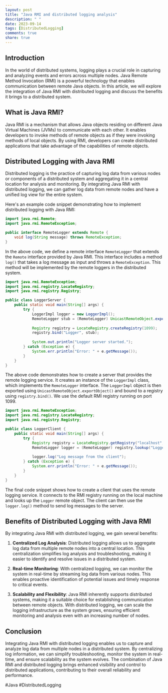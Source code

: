 ```yaml
---
layout: post
title: "Java RMI and distributed logging analysis"
description: " "
date: 2023-09-14
tags: [DistributedLogging]
comments: true
share: true
---
```


## Introduction

In the world of distributed systems, logging plays a crucial role in capturing and analyzing events and errors across multiple nodes. Java Remote Method Invocation (RMI) is a powerful technology that enables communication between remote Java objects. In this article, we will explore the integration of Java RMI with distributed logging and discuss the benefits it brings to a distributed system.

## What is Java RMI?

Java RMI is a mechanism that allows Java objects residing on different Java Virtual Machines (JVMs) to communicate with each other. It enables developers to invoke methods of remote objects as if they were invoking methods of local objects. By using RMI, developers can create distributed applications that take advantage of the capabilities of remote objects.

## Distributed Logging with Java RMI

Distributed logging is the practice of capturing log data from various nodes or components of a distributed system and aggregating it in a central location for analysis and monitoring. By integrating Java RMI with distributed logging, we can gather log data from remote nodes and have a unified log view for the entire system.

Here's an example code snippet demonstrating how to implement distributed logging with Java RMI:

```java
import java.rmi.Remote;
import java.rmi.RemoteException;

public interface RemoteLogger extends Remote {
    void log(String message) throws RemoteException;
}
```

In the above code, we define a remote interface `RemoteLogger` that extends the `Remote` interface provided by Java RMI. This interface includes a method `log()` that takes a log message as input and throws a `RemoteException`. This method will be implemented by the remote loggers in the distributed system.

```java
import java.rmi.RemoteException;
import java.rmi.registry.LocateRegistry;
import java.rmi.registry.Registry;

public class LoggerServer {
    public static void main(String[] args) {
        try {
            LoggerImpl logger = new LoggerImpl();
            RemoteLogger stub = (RemoteLogger) UnicastRemoteObject.exportObject(logger, 0);
            
            Registry registry = LocateRegistry.createRegistry(1099);
            registry.bind("Logger", stub);
            
            System.out.println("Logger server started.");
        } catch (Exception e) {
            System.err.println("Error: " + e.getMessage());
        }
    }
}
```

The above code demonstrates how to create a server that provides the remote logging service. It creates an instance of the `LoggerImpl` class, which implements the `RemoteLogger` interface. The `LoggerImpl` object is then exported using `UnicastRemoteObject.exportObject()` and bound to a registry using `registry.bind()`. We use the default RMI registry running on port 1099.

```java
import java.rmi.RemoteException;
import java.rmi.registry.LocateRegistry;
import java.rmi.registry.Registry;

public class LoggerClient {
    public static void main(String[] args) {
        try {
            Registry registry = LocateRegistry.getRegistry("localhost", 1099);
            RemoteLogger logger = (RemoteLogger) registry.lookup("Logger");
            
            logger.log("Log message from the client");
        } catch (Exception e) {
            System.err.println("Error: " + e.getMessage());
        }
    }
}
```

The final code snippet shows how to create a client that uses the remote logging service. It connects to the RMI registry running on the local machine and looks up the `Logger` remote object. The client can then use the `logger.log()` method to send log messages to the server.

## Benefits of Distributed Logging with Java RMI

By integrating Java RMI with distributed logging, we gain several benefits:

1. **Centralized Log Analysis**: Distributed logging allows us to aggregate log data from multiple remote nodes into a central location. This centralization simplifies log analysis and troubleshooting, making it easier to identify and resolve issues in a distributed system.

2. **Real-time Monitoring**: With centralized logging, we can monitor the system in real-time by streaming log data from various nodes. This enables proactive identification of potential issues and timely response to critical events.

3. **Scalability and Flexibility**: Java RMI inherently supports distributed systems, making it a suitable choice for establishing communication between remote objects. With distributed logging, we can scale the logging infrastructure as the system grows, ensuring efficient monitoring and analysis even with an increasing number of nodes.

## Conclusion

Integrating Java RMI with distributed logging enables us to capture and analyze log data from multiple nodes in a distributed system. By centralizing log information, we can simplify troubleshooting, monitor the system in real-time, and ensure scalability as the system evolves. The combination of Java RMI and distributed logging brings enhanced visibility and control to distributed applications, contributing to their overall reliability and performance.

\#Java #DistributedLogging